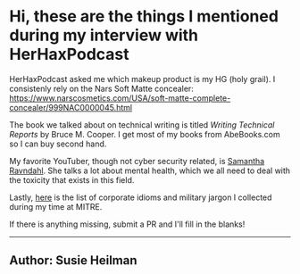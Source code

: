 # Hi, these are the things I mentioned during my interview with HerHaxPodcast

HerHaxPodcast asked me which makeup product is my HG (holy grail). I consistenly rely on the Nars Soft Matte concealer:
https://www.narscosmetics.com/USA/soft-matte-complete-concealer/999NAC0000045.html

The book we talked about on technical writing is titled *Writing Technical Reports* by Bruce M. Cooper. I get most of my books from AbeBooks.com so I can buy second hand. 

My favorite YouTuber, though not cyber security related, is [Samantha Ravndahl](https://www.youtube.com/@samantharavndahl). She talks a lot about mental health, which we all need to deal with the toxicity that exists in this field. 

Lastly, [here](https://github.com/sheilman16/herhackopedia/blob/ed2f5430e797d1de5941785dc21990d6af995338/Episode5-RetainingWomeninCybersecurity/idioms.md) is the list of corporate idioms and military jargon I collected during my time at MITRE. 


If there is anything missing, submit a PR and I'll fill in the blanks!

---
Author: Susie Heilman
---
